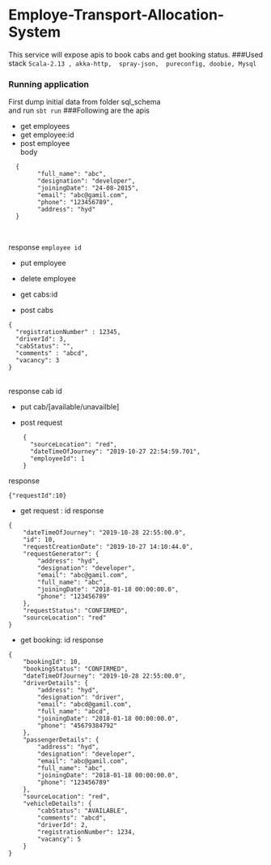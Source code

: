 # Employe-Transport-Allocation-System
 This service will expose apis to book cabs and get booking status.
###Used stack
``Scala-2.13 ,
  akka-http, 
  spray-json, 
  pureconfig,
  doobie, Mysql``
  
### Running application
First dump initial data from folder sql_schema <br>
and run ``sbt run``
###Following are the apis

* get employees
* get employee:id
* post employee <br>
   body 
```
  {
        "full_name": "abc",
        "designation": "developer",
        "joiningDate": "24-08-2015",
        "email": "abc@gamil.com",
        "phone": "123456789",
        "address": "hyd"
  }
```
<br>

response
```employee id```

* put employee
* delete employee

* get cabs:id
* post cabs
```$xslt
{
  "registrationNumber" : 12345,
  "driverId": 3,
  "cabStatus": "",
  "comments" : "abcd",
  "vacancy": 3
}
```
<br>
response 
cab id

* put cab/[available/unavailble]

* post request 
```
    {
      "sourceLocation": "red",
      "dateTimeOfJourney": "2019-10-27 22:54:59.701",
      "employeeId": 1
    }
```

response
```$xslt
{"requestId":10}
```

* get request : id
response
```$xslt
{
    "dateTimeOfJourney": "2019-10-28 22:55:00.0",
    "id": 10,
    "requestCreationDate": "2019-10-27 14:10:44.0",
    "requestGenerator": {
        "address": "hyd",
        "designation": "developer",
        "email": "abc@gamil.com",
        "full_name": "abc",
        "joiningDate": "2018-01-18 00:00:00.0",
        "phone": "123456789"
    },
    "requestStatus": "CONFIRMED",
    "sourceLocation": "red"
}
```

* get booking: id
response
```$xslt
{
    "bookingId": 10,
    "bookingStatus": "CONFIRMED",
    "dateTimeOfJourney": "2019-10-28 22:55:00.0",
    "driverDetails": {
        "address": "hyd",
        "designation": "driver",
        "email": "abcd@gamil.com",
        "full_name": "abcd",
        "joiningDate": "2018-01-18 00:00:00.0",
        "phone": "45679384792"
    },
    "passengerDetails": {
        "address": "hyd",
        "designation": "developer",
        "email": "abc@gamil.com",
        "full_name": "abc",
        "joiningDate": "2018-01-18 00:00:00.0",
        "phone": "123456789"
    },
    "sourceLocation": "red",
    "vehicleDetails": {
        "cabStatus": "AVAILABLE",
        "comments": "abcd",
        "driverId": 2,
        "registrationNumber": 1234,
        "vacancy": 5
    }
}
```



  
